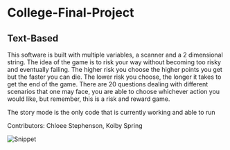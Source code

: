 # College-Final-Project
## Text-Based

This software is built with multiple variables, a scanner and a 2 dimensional string. The idea of the game is to risk your way without becoming too risky and eventually failing. The higher risk you choose the higher points you get but the faster you can die. The lower risk you choose, the longer it takes to get the end of the game. There are 20 questions dealing with different scenarios that one may face, you are able to choose whichever action you would like, but remember, this is a risk and reward game. 

The story mode is the only code that is currently working and able to run

Contributors: Chloee Stephenson, Kolby Spring

![Snippet](https://user-images.githubusercontent.com/42582597/57867627-b2df9700-77be-11e9-8be3-314f6397a60c.png)
